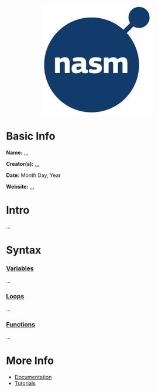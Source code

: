 <p align="center"><img width="300" height="300" src="https://github.com/jgphilpott/babel/blob/main/Assembly/logo.png"></p>

# Basic Info

**Name:** [...](wikipedia)

**Creator(s):** [...](wikipedia)

**Date:** Month Day, Year

**Website:** [...](?)

# Intro

...

# Syntax

### [Variables](tutorialspoint)

...

### [Loops](tutorialspoint)

...

### [Functions](tutorialspoint)

...

# More Info

 - [Documentation](?)
 - [Tutorials](tutorialspoint)
